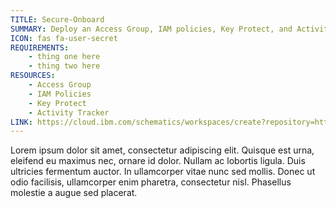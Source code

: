 ```yaml
---
TITLE: Secure-Onboard
SUMMARY: Deploy an Access Group, IAM policies, Key Protect, and Activity Tracker instances on an IBM Cloud Account.
ICON: fas fa-user-secret
REQUIREMENTS:
    - thing one here
    - thing two here
RESOURCES:
    - Access Group
    - IAM Policies
    - Key Protect
    - Activity Tracker
LINK: https://cloud.ibm.com/schematics/workspaces/create?repository=https://github.com/greyhoundforty/ibmcloud-getting-started-tf-code.git&workspace_name=secure-onboard
---
```


Lorem ipsum dolor sit amet, consectetur adipiscing elit. Quisque est urna, eleifend eu maximus nec, ornare id dolor. Nullam ac lobortis ligula. Duis ultricies fermentum auctor. In ullamcorper vitae nunc sed mollis. Donec ut odio facilisis, ullamcorper enim pharetra, consectetur nisl. Phasellus molestie a augue sed placerat.

